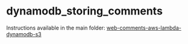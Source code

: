# dynamodb_storing_comments

Instructions available in the main folder: [web-comments-aws-lambda-dynamodb-s3](../README.md)
